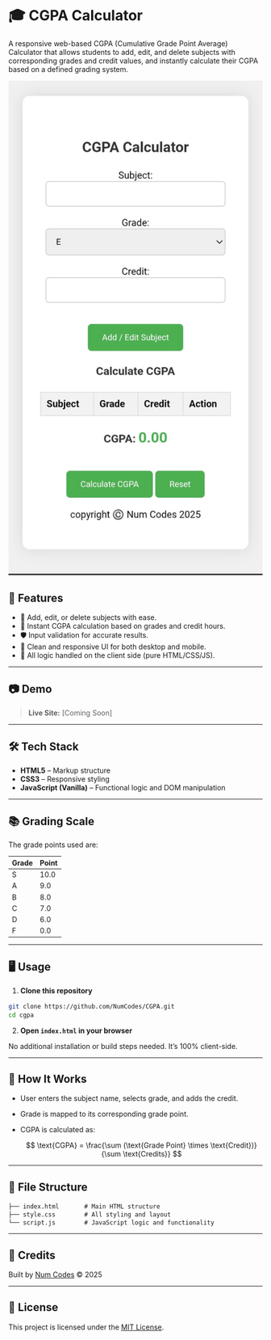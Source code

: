 
# 🎓 CGPA Calculator

A responsive web-based CGPA (Cumulative Grade Point Average) Calculator that allows students to add, edit, and delete subjects with corresponding grades and credit values, and instantly calculate their CGPA based on a defined grading system.

![Preview Screenshot](screenshot.jpg)

## 🚀 Features

- 📌 Add, edit, or delete subjects with ease.
- 🧮 Instant CGPA calculation based on grades and credit hours.
- 🛡️ Input validation for accurate results.
- 🎨 Clean and responsive UI for both desktop and mobile.
- 💾 All logic handled on the client side (pure HTML/CSS/JS).

---

## 📷 Demo

> **Live Site:** [Coming Soon]

---

## 🛠️ Tech Stack

- **HTML5** – Markup structure
- **CSS3** – Responsive styling
- **JavaScript (Vanilla)** – Functional logic and DOM manipulation

---

## 📚 Grading Scale

The grade points used are:

| Grade | Point |
|-------|-------|
| S     | 10.0  |
| A     | 9.0   |
| B     | 8.0   |
| C     | 7.0   |
| D     | 6.0   |
| F     | 0.0   |

---

## 🖥️ Usage

1. **Clone this repository**

```bash
git clone https://github.com/NumCodes/CGPA.git
cd cgpa
````

2. **Open `index.html` in your browser**

No additional installation or build steps needed. It’s 100% client-side.

---

## 🧪 How It Works

* User enters the subject name, selects grade, and adds the credit.
* Grade is mapped to its corresponding grade point.
* CGPA is calculated as:

  $$
  \text{CGPA} = \frac{\sum (\text{Grade Point} \times \text{Credit})}{\sum \text{Credits}}
  $$

---

## 📁 File Structure

```
├── index.html       # Main HTML structure
├── style.css        # All styling and layout
└── script.js        # JavaScript logic and functionality
```

---

## 🙌 Credits

Built by [Num Codes](https://github.com/NumCodes) © 2025

---

## 📃 License

This project is licensed under the [MIT License](LICENSE).

